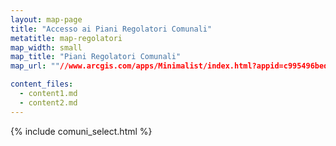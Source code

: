 ```yaml
---
layout: map-page
title: "Accesso ai Piani Regolatori Comunali"
metatitle: map-regolatori
map_width: small
map_title: "Piani Regolatori Comunali"
map_url: ""//www.arcgis.com/apps/Minimalist/index.html?appid=c995496bed44403ba06e971e52ede532"

content_files:
  - content1.md
  - content2.md
---
```


{% include comuni_select.html %}
